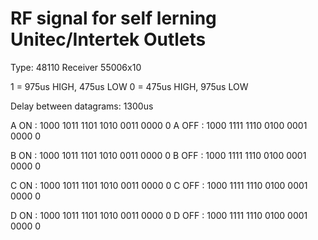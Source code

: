 # RF signal for self lerning Unitec/Intertek Outlets

Type: 48110
Receiver 55006x10

1 = 975us HIGH, 475us LOW
0 = 475us HIGH, 975us LOW

Delay between datagrams: 1300us

A ON  : 1000 1011 1101 1010 0011 0000 0
A OFF : 1000 1111 1110 0100 0001 0000 0

B ON  : 1000 1011 1101 1010 0011 0000 0
B OFF : 1000 1111 1110 0100 0001 0000 0

C ON  : 1000 1011 1101 1010 0011 0000 0
C OFF : 1000 1111 1110 0100 0001 0000 0

D ON  : 1000 1011 1101 1010 0011 0000 0
D OFF : 1000 1111 1110 0100 0001 0000 0